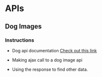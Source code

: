 # APIs

## Dog Images

### Instructions

- Dog api documentation
[Check out this link](https://dog.ceo/dog-api/)

- Making ajax call to a dog image api
- Using the response to find other data.
